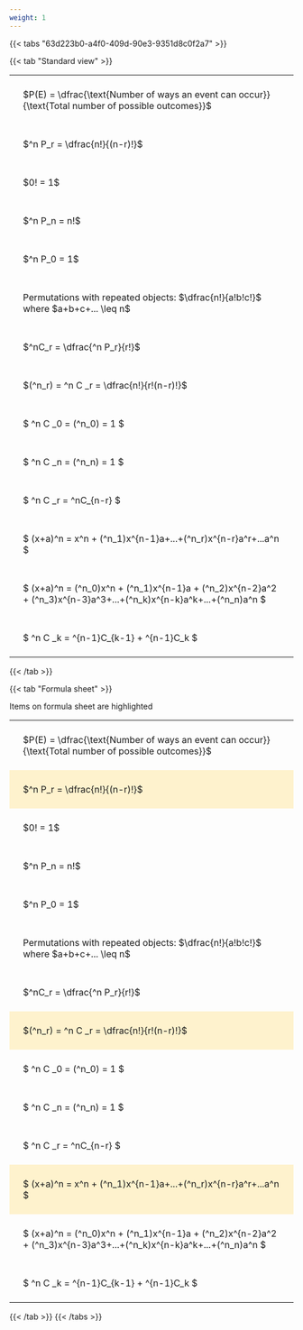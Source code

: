 ```yaml
---
weight: 1
---
```


{{< tabs "63d223b0-a4f0-409d-90e3-9351d8c0f2a7" >}}

{{< tab "Standard view" >}}

<style type="text/css">
#T_df5af th.col_heading {
  text-align: left;
  font-size: 1em;
}
#T_df5af td {
  text-align: left;
  font-size: 1em;
  padding: 1.5em;
}
</style>
<table id="T_df5af">
  <thead>
  </thead>
  <tbody>
    <tr>
      <td id="T_df5af_row0_col0" class="data row0 col0" >$P(E) = \dfrac{\text{Number of ways an event can occur}}{\text{Total number of possible outcomes}}$</td>
    </tr>
    <tr>
      <td id="T_df5af_row1_col0" class="data row1 col0" >$^n P_r = \dfrac{n!}{(n-r)!}$</td>
    </tr>
    <tr>
      <td id="T_df5af_row2_col0" class="data row2 col0" >$0! = 1$</td>
    </tr>
    <tr>
      <td id="T_df5af_row3_col0" class="data row3 col0" >$^n P_n = n!$</td>
    </tr>
    <tr>
      <td id="T_df5af_row4_col0" class="data row4 col0" >$^n P_0 = 1$</td>
    </tr>
    <tr>
      <td id="T_df5af_row5_col0" class="data row5 col0" >Permutations with repeated objects: $\dfrac{n!}{a!b!c!}$ where $a+b+c+... \leq n$</td>
    </tr>
    <tr>
      <td id="T_df5af_row6_col0" class="data row6 col0" >$^nC_r = \dfrac{^n P_r}{r!}$</td>
    </tr>
    <tr>
      <td id="T_df5af_row7_col0" class="data row7 col0" >$(^n_r) = ^n C _r = \dfrac{n!}{r!(n-r)!}$</td>
    </tr>
    <tr>
      <td id="T_df5af_row8_col0" class="data row8 col0" >$ ^n C _0 = (^n_0) = 1 $</td>
    </tr>
    <tr>
      <td id="T_df5af_row9_col0" class="data row9 col0" >$ ^n C _n = (^n_n) = 1 $</td>
    </tr>
    <tr>
      <td id="T_df5af_row10_col0" class="data row10 col0" >$ ^n C _r = ^nC_{n-r} $</td>
    </tr>
    <tr>
      <td id="T_df5af_row11_col0" class="data row11 col0" >$ (x+a)^n = x^n + (^n_1)x^{n-1}a+...+(^n_r)x^{n-r}a^r+...a^n    $</td>
    </tr>
    <tr>
      <td id="T_df5af_row12_col0" class="data row12 col0" >$ (x+a)^n = (^n_0)x^n + (^n_1)x^{n-1}a + (^n_2)x^{n-2}a^2 + (^n_3)x^{n-3}a^3+...+(^n_k)x^{n-k}a^k+...+(^n_n)a^n $</td>
    </tr>
    <tr>
      <td id="T_df5af_row13_col0" class="data row13 col0" >$ ^n C _k = ^{n-1}C_{k-1} + ^{n-1}C_k $</td>
    </tr>
  </tbody>
</table>
{{< /tab >}}

{{< tab "Formula sheet" >}}

Items on formula sheet are highlighted 
<br>
<style type="text/css">
#T_a003f th.col_heading {
  text-align: left;
  font-size: 1em;
}
#T_a003f td {
  text-align: left;
  font-size: 1em;
  padding: 1.5em;
}
#T_a003f_row0_col0, #T_a003f_row2_col0, #T_a003f_row3_col0, #T_a003f_row4_col0, #T_a003f_row5_col0, #T_a003f_row6_col0, #T_a003f_row8_col0, #T_a003f_row9_col0, #T_a003f_row10_col0, #T_a003f_row12_col0, #T_a003f_row13_col0 {
  background-color: rgba(0,0,0,0);
}
#T_a003f_row1_col0, #T_a003f_row7_col0, #T_a003f_row11_col0 {
  background-color: rgba(255,194,10, 0.2);
}
</style>
<table id="T_a003f">
  <thead>
  </thead>
  <tbody>
    <tr>
      <td id="T_a003f_row0_col0" class="data row0 col0" >$P(E) = \dfrac{\text{Number of ways an event can occur}}{\text{Total number of possible outcomes}}$</td>
    </tr>
    <tr>
      <td id="T_a003f_row1_col0" class="data row1 col0" >$^n P_r = \dfrac{n!}{(n-r)!}$</td>
    </tr>
    <tr>
      <td id="T_a003f_row2_col0" class="data row2 col0" >$0! = 1$</td>
    </tr>
    <tr>
      <td id="T_a003f_row3_col0" class="data row3 col0" >$^n P_n = n!$</td>
    </tr>
    <tr>
      <td id="T_a003f_row4_col0" class="data row4 col0" >$^n P_0 = 1$</td>
    </tr>
    <tr>
      <td id="T_a003f_row5_col0" class="data row5 col0" >Permutations with repeated objects: $\dfrac{n!}{a!b!c!}$ where $a+b+c+... \leq n$</td>
    </tr>
    <tr>
      <td id="T_a003f_row6_col0" class="data row6 col0" >$^nC_r = \dfrac{^n P_r}{r!}$</td>
    </tr>
    <tr>
      <td id="T_a003f_row7_col0" class="data row7 col0" >$(^n_r) = ^n C _r = \dfrac{n!}{r!(n-r)!}$</td>
    </tr>
    <tr>
      <td id="T_a003f_row8_col0" class="data row8 col0" >$ ^n C _0 = (^n_0) = 1 $</td>
    </tr>
    <tr>
      <td id="T_a003f_row9_col0" class="data row9 col0" >$ ^n C _n = (^n_n) = 1 $</td>
    </tr>
    <tr>
      <td id="T_a003f_row10_col0" class="data row10 col0" >$ ^n C _r = ^nC_{n-r} $</td>
    </tr>
    <tr>
      <td id="T_a003f_row11_col0" class="data row11 col0" >$ (x+a)^n = x^n + (^n_1)x^{n-1}a+...+(^n_r)x^{n-r}a^r+...a^n    $</td>
    </tr>
    <tr>
      <td id="T_a003f_row12_col0" class="data row12 col0" >$ (x+a)^n = (^n_0)x^n + (^n_1)x^{n-1}a + (^n_2)x^{n-2}a^2 + (^n_3)x^{n-3}a^3+...+(^n_k)x^{n-k}a^k+...+(^n_n)a^n $</td>
    </tr>
    <tr>
      <td id="T_a003f_row13_col0" class="data row13 col0" >$ ^n C _k = ^{n-1}C_{k-1} + ^{n-1}C_k $</td>
    </tr>
  </tbody>
</table>
{{< /tab >}}
{{< /tabs >}}